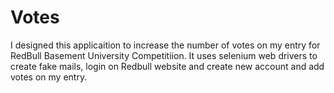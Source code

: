 # Votes
I designed this applicaition to increase the number of votes on my entry for RedBull Basement University Competitiion. It uses selenium web drivers to create fake mails, login on Redbull website and create new account and add votes on my entry.
